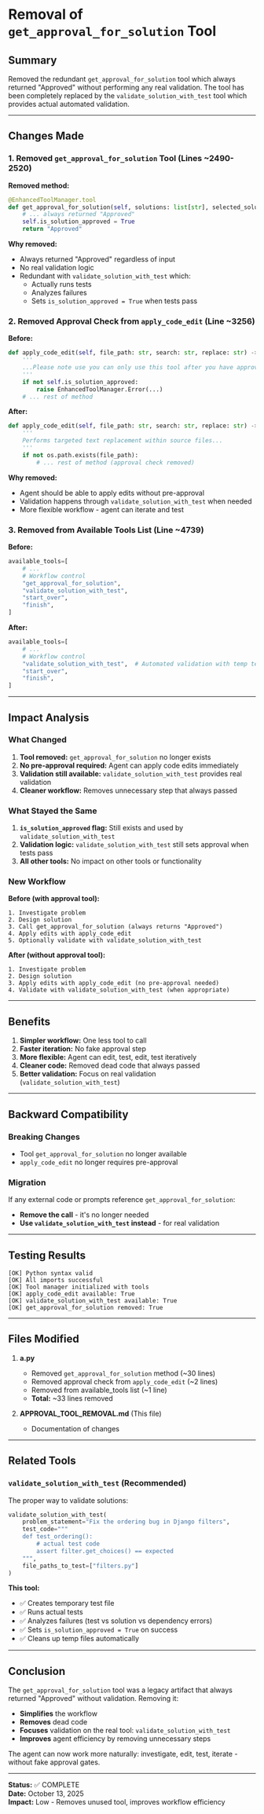# Removal of `get_approval_for_solution` Tool

## Summary

Removed the redundant `get_approval_for_solution` tool which always returned "Approved" without performing any real validation. The tool has been completely replaced by the `validate_solution_with_test` tool which provides actual automated validation.

---

## Changes Made

### 1. Removed `get_approval_for_solution` Tool (Lines ~2490-2520)

**Removed method:**
```python
@EnhancedToolManager.tool   
def get_approval_for_solution(self, solutions: list[str], selected_solution: int, reason_for_selection: str) -> str:
    # ... always returned "Approved"
    self.is_solution_approved = True
    return "Approved"
```

**Why removed:**
- Always returned "Approved" regardless of input
- No real validation logic
- Redundant with `validate_solution_with_test` which:
  - Actually runs tests
  - Analyzes failures
  - Sets `is_solution_approved = True` when tests pass

### 2. Removed Approval Check from `apply_code_edit` (Line ~3256)

**Before:**
```python
def apply_code_edit(self, file_path: str, search: str, replace: str) -> str:
    '''
    ...Please note use you can only use this tool after you have approval...
    '''
    if not self.is_solution_approved:
        raise EnhancedToolManager.Error(...)
    # ... rest of method
```

**After:**
```python
def apply_code_edit(self, file_path: str, search: str, replace: str) -> str:
    '''
    Performs targeted text replacement within source files...
    '''
    if not os.path.exists(file_path):
        # ... rest of method (approval check removed)
```

**Why removed:**
- Agent should be able to apply edits without pre-approval
- Validation happens through `validate_solution_with_test` when needed
- More flexible workflow - agent can iterate and test

### 3. Removed from Available Tools List (Line ~4739)

**Before:**
```python
available_tools=[
    # ...
    # Workflow control
    "get_approval_for_solution",
    "validate_solution_with_test",
    "start_over",
    "finish",
]
```

**After:**
```python
available_tools=[
    # ...
    # Workflow control
    "validate_solution_with_test",  # Automated validation with temp tests
    "start_over",
    "finish",
]
```

---

## Impact Analysis

### What Changed

1. **Tool removed:** `get_approval_for_solution` no longer exists
2. **No pre-approval required:** Agent can apply code edits immediately
3. **Validation still available:** `validate_solution_with_test` provides real validation
4. **Cleaner workflow:** Removes unnecessary step that always passed

### What Stayed the Same

1. **`is_solution_approved` flag:** Still exists and used by `validate_solution_with_test`
2. **Validation logic:** `validate_solution_with_test` still sets approval when tests pass
3. **All other tools:** No impact on other tools or functionality

### New Workflow

**Before (with approval tool):**
```
1. Investigate problem
2. Design solution
3. Call get_approval_for_solution (always returns "Approved")
4. Apply edits with apply_code_edit
5. Optionally validate with validate_solution_with_test
```

**After (without approval tool):**
```
1. Investigate problem
2. Design solution
3. Apply edits with apply_code_edit (no pre-approval needed)
4. Validate with validate_solution_with_test (when appropriate)
```

---

## Benefits

1. **Simpler workflow:** One less tool to call
2. **Faster iteration:** No fake approval step
3. **More flexible:** Agent can edit, test, edit, test iteratively
4. **Cleaner code:** Removed dead code that always passed
5. **Better validation:** Focus on real validation (`validate_solution_with_test`)

---

## Backward Compatibility

### Breaking Changes

- Tool `get_approval_for_solution` no longer available
- `apply_code_edit` no longer requires pre-approval

### Migration

If any external code or prompts reference `get_approval_for_solution`:
- **Remove the call** - it's no longer needed
- **Use `validate_solution_with_test` instead** - for real validation

---

## Testing Results

```
[OK] Python syntax valid
[OK] All imports successful
[OK] Tool manager initialized with tools
[OK] apply_code_edit available: True
[OK] validate_solution_with_test available: True
[OK] get_approval_for_solution removed: True
```

---

## Files Modified

1. **a.py**
   - Removed `get_approval_for_solution` method (~30 lines)
   - Removed approval check from `apply_code_edit` (~2 lines)
   - Removed from available_tools list (~1 line)
   - **Total:** ~33 lines removed

2. **APPROVAL_TOOL_REMOVAL.md** (This file)
   - Documentation of changes

---

## Related Tools

### `validate_solution_with_test` (Recommended)

The proper way to validate solutions:

```python
validate_solution_with_test(
    problem_statement="Fix the ordering bug in Django filters",
    test_code="""
    def test_ordering():
        # actual test code
        assert filter.get_choices() == expected
    """,
    file_paths_to_test=["filters.py"]
)
```

**This tool:**
- ✅ Creates temporary test file
- ✅ Runs actual tests
- ✅ Analyzes failures (test vs solution vs dependency errors)
- ✅ Sets `is_solution_approved = True` on success
- ✅ Cleans up temp files automatically

---

## Conclusion

The `get_approval_for_solution` tool was a legacy artifact that always returned "Approved" without validation. Removing it:

- **Simplifies** the workflow
- **Removes** dead code
- **Focuses** validation on the real tool: `validate_solution_with_test`
- **Improves** agent efficiency by removing unnecessary steps

The agent can now work more naturally: investigate, edit, test, iterate - without fake approval gates.

---

**Status:** ✅ COMPLETE  
**Date:** October 13, 2025  
**Impact:** Low - Removes unused tool, improves workflow efficiency

